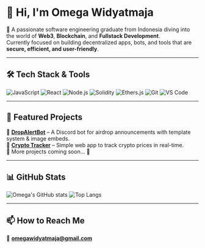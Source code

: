 # 👋 Hi, I'm Omega Widyatmaja

🚀 A passionate software engineering graduate from Indonesia diving into the world of **Web3**, **Blockchain**, and **Fullstack Development**.  
Currently focused on building decentralized apps, bots, and tools that are **secure, efficient, and user-friendly**.

---

## 🛠️ Tech Stack & Tools
![JavaScript](https://img.shields.io/badge/JavaScript-F7DF1E?style=flat&logo=javascript&logoColor=000)
![React](https://img.shields.io/badge/React-20232A?style=flat&logo=react&logoColor=61DAFB)
![Node.js](https://img.shields.io/badge/Node.js-43853D?style=flat&logo=node.js&logoColor=white)
![Solidity](https://img.shields.io/badge/Solidity-363636?style=flat&logo=solidity&logoColor=white)
![Ethers.js](https://img.shields.io/badge/Ethers.js-3C3C3D?style=flat&logo=ethereum&logoColor=white)
![Git](https://img.shields.io/badge/Git-F05032?style=flat&logo=git&logoColor=white)
![VS Code](https://img.shields.io/badge/VS%20Code-0078d7?style=flat&logo=visual-studio-code&logoColor=white)

---

## 📌 Featured Projects
🔹 [**DropAlertBot**](https://github.com/Omega4T/DropAlertBot) – A Discord bot for airdrop announcements with template system & image embeds.  
🔹 [**Crypto Tracker**](https://github.com/Omega4T/crypto-tracker) – Simple web app to track crypto prices in real-time.  
🔹 More projects coming soon... 🚀

---

## 📊 GitHub Stats
![Omega's GitHub stats](https://github-readme-stats.vercel.app/api?username=Omega4T&show_icons=true&theme=radical)
![Top Langs](https://github-readme-stats.vercel.app/api/top-langs/?username=Omega4T&layout=compact&theme=radical)

---

## 📫 How to Reach Me
📧 **omegawidyatmaja@gmail.com**  

